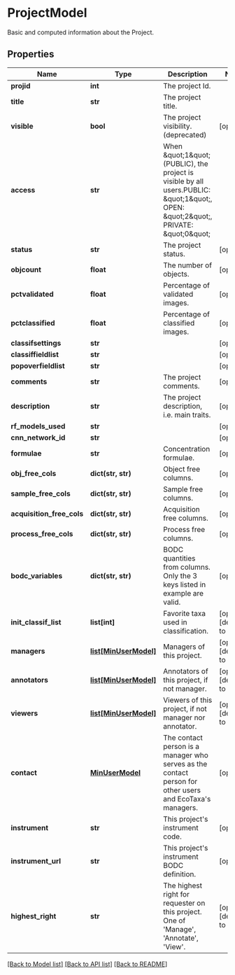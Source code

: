 # ProjectModel

Basic and computed information about the Project.
## Properties
Name | Type | Description | Notes
------------ | ------------- | ------------- | -------------
**projid** | **int** | The project Id. | 
**title** | **str** | The project title. | 
**visible** | **bool** | The project visibility. (deprecated)  | [optional] 
**access** | **str** | When \&quot;1\&quot; (PUBLIC), the project is visible by all users.PUBLIC: \&quot;1\&quot;, OPEN: \&quot;2\&quot;, PRIVATE: \&quot;0\&quot; | 
**status** | **str** | The project status. | [optional] 
**objcount** | **float** | The number of objects. | [optional] 
**pctvalidated** | **float** | Percentage of validated images. | [optional] 
**pctclassified** | **float** | Percentage of classified images. | [optional] 
**classifsettings** | **str** |  | [optional] 
**classiffieldlist** | **str** |  | [optional] 
**popoverfieldlist** | **str** |  | [optional] 
**comments** | **str** | The project comments. | [optional] 
**description** | **str** | The project description, i.e. main traits. | [optional] 
**rf_models_used** | **str** |  | [optional] 
**cnn_network_id** | **str** |  | [optional] 
**formulae** | **str** | Concentration formulae. | [optional] 
**obj_free_cols** | **dict(str, str)** | Object free columns. | [optional] 
**sample_free_cols** | **dict(str, str)** | Sample free columns. | [optional] 
**acquisition_free_cols** | **dict(str, str)** | Acquisition free columns. | [optional] 
**process_free_cols** | **dict(str, str)** | Process free columns. | [optional] 
**bodc_variables** | **dict(str, str)** | BODC quantities from columns. Only the 3 keys listed in example are valid. | [optional] 
**init_classif_list** | **list[int]** | Favorite taxa used in classification. | [optional] [default to []]
**managers** | [**list[MinUserModel]**](MinUserModel.md) | Managers of this project. | [optional] [default to []]
**annotators** | [**list[MinUserModel]**](MinUserModel.md) | Annotators of this project, if not manager. | [optional] [default to []]
**viewers** | [**list[MinUserModel]**](MinUserModel.md) | Viewers of this project, if not manager nor annotator. | [optional] [default to []]
**contact** | [**MinUserModel**](MinUserModel.md) | The contact person is a manager who serves as the contact person for other users and EcoTaxa&#39;s managers. | [optional] 
**instrument** | **str** | This project&#39;s instrument code. | [optional] 
**instrument_url** | **str** | This project&#39;s instrument BODC definition. | [optional] 
**highest_right** | **str** | The highest right for requester on this project. One of &#39;Manage&#39;, &#39;Annotate&#39;, &#39;View&#39;. | [optional] [default to '']

[[Back to Model list]](../README.md#documentation-for-models) [[Back to API list]](../README.md#documentation-for-api-endpoints) [[Back to README]](../README.md)


